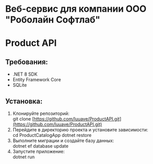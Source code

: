 # Веб-сервис для компании ООО "Роболайн Софтлаб"
# Product API

## Требования:
- .NET 8 SDK
- Entity Framework Core
- SQLite

## Установка:
1. Клонируйте репозиторий:  
   git clone [https://github.com/luuave/ProductAPI.git](https://github.com/luuave/ProductAPI.git)
2. Перейдите в директорию проекта и установите зависимости:  
    cd ProductCatalogApp
    dotnet restore  
3. Выполните миграции и создайте базу данных:  
    dotnet ef database update  
4. Запустите приложение:  
    dotnet run

